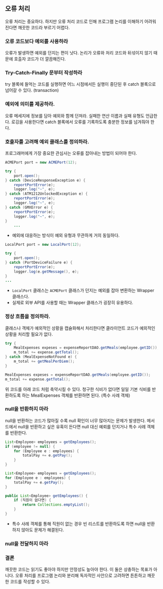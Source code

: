 ## 오류 처리

오류 처리는 중요하다. 하지만 오류 처리 코드로 인해 프로그램 논리를 이해하기 어려워진다면 깨끗한 코드라 부르기 어렵다.

### 오류 코드보다 예외를 사용하라

오류가 발생하면 예외를 던지는 편이 낫다. 논리가 오류와 처리 코드와 뒤섞이지 않기 때문에 호출자 코드가 더 깔끔해진다.

### Try-Catch-Finally 문부터 작성하라

try 블록에 들억는 코드를 실행하면 어느 시점에서든 실행이 중단된 후 catch 블록으로 넘어갈 수 있다. (transaction)

### 예외에 의미를 제공하라.

오류 메세지에 정보를 담아 예외와 함께 던져라. 실패한 연산 이름과 실패 유형도 언급한다. 로깅을 사용한다면 catch 블록에서 오류를 기록하도록 충분한 정보를 넘겨줘야 한다.

### 호출자를 고려해 예외 클래스를 정의하라.

프로그래머에게 가장 중요한 관심사는 오류를 잡아내는 방법이 되어야 한다.

```java
ACMEPort port = new ACMEPort(12);

try {
    port.open();
} catch (DeviceResponseException e) {
    reportPortError(e);
    logger.log("~", e);
} catch (ATM1212UnlockedException e) {
    reportPortError(e);
    logger.log("~", e);
} catch (GMXError e) {
    reportPortError(e);
    logger.log("~", e);
}
    ...
```
- 예외에 대응하는 방식이 예외 유형과 무관하게 거의 동일하다.

```java
LocalPort port = new LocalPort(12);

try {
    port.open();
} catch (PortDeviceFailure e) {
    reportPortError(e);
    logger.log(e.getMessage(), e);
}
...
```
- `LocalPort` 클래스는 `ACMEPort` 클래스가 던지는 예외를 잡아 변환하는 Wrapper 클래스다.
- 실제로 외부 API를 사용할 때는 Wrapper 클래스가 굉장히 유용하다.

### 정상 흐름을 정의하라.

클래스나 객체가 예외적인 상황을 캡슐화해서 처리한다면 클라이언트 코드가 예외적인 상황을 처리할 필요가 없다.

```java
try {
    MealExpenses expeses = expenseReportDAO.getMeals(employee.getID());
    m_total += expense.getTotal();
} catch (MealExpenseNotFound e) {
    m_total += getMealPerDiem();
}
```

```java
MealExpenses expeses = expenseReportDAO.getMeals(employee.getID());
m_total += expense.getTotal();
```

위 코드를 아래 코드 처럼 축약시킬 수 있다. 청구한 식비가 없다면 일일 기본 식비를 반환하도록 하는 MealExpenses 객체를 반환하면 된다. (특수 사례 객체)

### null을 반환하지 마라

null을 반환하는 코드가 많아질 수록 null 확인이 너무 많아지는 문제가 발생한다. 메서드에서 null을 반환하고 싶은 유혹이 든다면 null 대신 예뢰를 던지거나 특수 사례 객체를 반환한다.

```java
List<Employee> employees = getEmployees();
if (employee != null) {
    for (Employee e : employees) {
        totalPay += e.getPay();
    }
}
```

```java
List<Employee> employees = getEmployees();
for (Employee e : employees) {
    totalPay += e.getPay();
}

public List<Employee> getEmployees() {
    if (직원이 없다면) {
        return Collections.emptyList();
    }
}
```
- 특수 사례 객체를 통해 직원이 없는 경우 빈 리스트를 반환하도록 하면 null을 반환하지 않아도 문제가 해결된다.

### null을 전달하지 마라

### 결론

깨끗한 코드는 읽기도 좋아야 하지만 안정성도 높아야 한다. 이 둘은 상충하는 목표가 아니다. 오류 처리를 프로그램 논리와 분리해 독자적인 사안으로 고려하면 튼튼하고 깨끗한 코드를 작성할 수 있다.
